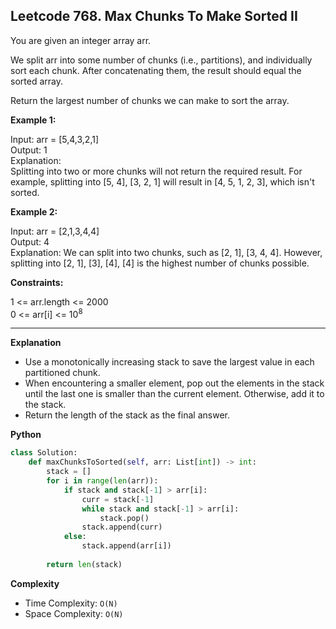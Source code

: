 ## Leetcode 768. Max Chunks To Make Sorted II

You are given an integer array arr.

We split arr into some number of chunks (i.e., partitions), and individually sort each chunk. After concatenating them, the result should equal the sorted array.

Return the largest number of chunks we can make to sort the array.

 

**Example 1:**

Input: arr = [5,4,3,2,1]\
Output: 1\
Explanation:\
Splitting into two or more chunks will not return the required result.
For example, splitting into [5, 4], [3, 2, 1] will result in [4, 5, 1, 2, 3], which isn't sorted.

**Example 2:**

Input: arr = [2,1,3,4,4]\
Output: 4\
Explanation:
We can split into two chunks, such as [2, 1], [3, 4, 4].
However, splitting into [2, 1], [3], [4], [4] is the highest number of chunks possible.
 

**Constraints:**

1 <= arr.length <= 2000\
0 <= arr[i] <= 10<sup>8</sup>
 
******************************
**Explanation**
- Use a monotonically increasing stack to save the largest value in each partitioned chunk.
- When encountering a smaller element, pop out the elements in the stack until the last one is smaller than the current element. Otherwise, add it to the stack.
- Return the length of the stack as the final answer.

**Python**

```python
class Solution:
    def maxChunksToSorted(self, arr: List[int]) -> int:        
        stack = []
        for i in range(len(arr)):
            if stack and stack[-1] > arr[i]:
                curr = stack[-1]
                while stack and stack[-1] > arr[i]:
                    stack.pop()
                stack.append(curr)
            else:
                stack.append(arr[i])
                
        return len(stack)
```

**Complexity**

- Time Complexity: ```O(N)``` 
- Space Complexity: ```O(N)``` 

